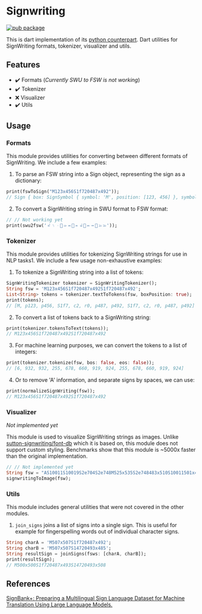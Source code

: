 # Signwriting

[![pub package](https://img.shields.io/pub/v/signwriting.svg)](https://pub.dev/packages/signwriting)

This is dart implementation of its [python counterpart](https://github.com/sign-language-processing/signwriting). Dart utilities for SignWriting formats, tokenizer, visualizer and utils.

## Features

- ✔️ Formats (*Currently SWU to FSW is not working*)
- ✔️ Tokenizer
- ❌ Visualizer
- ✔️ Utils

## Usage

### Formats

This module provides utilities for converting between different formats of SignWriting. We include a few examples:

1. To parse an FSW string into a Sign object, representing the sign as a dictionary:

```dart
print(fswToSign("M123x456S1f720487x492"));
// Sign { box: SignSymbol { symbol: 'M', position: [123, 456] }, symbols: [SignSymbol { symbol: 'S1f720', position: [487, 492] }] }
```

2. To convert a SignWriting string in SWU format to FSW format:

```dart
// // Not working yet
print(swu2fsw('𝠃𝤟𝤩񋛩𝣵𝤐񀀒𝤇𝣤񋚥𝤐𝤆񀀚𝣮𝣭'));
```

### Tokenizer

This module provides utilities for tokenizing SignWriting strings for use in NLP tasks1. We include a few usage non-exhaustive examples:

1. To tokenize a SignWriting string into a list of tokens:

```dart
SignWritingTokenizer tokenizer = SignWritingTokenizer();
String fsw = 'M123x456S1f720487x492S1f720487x492';
List<String> tokens = tokenizer.textToTokens(fsw, boxPosition: true);
print(tokens);
// [M, p123, p456, S1f7, c2, r0, p487, p492, S1f7, c2, r0, p487, p492]
```

2. To convert a list of tokens back to a SignWriting string:

```dart
print(tokenizer.tokensToText(tokens));
// M123x456S1f720487x492S1f720487x492
```

3. For machine learning purposes, we can convert the tokens to a list of integers:

```dart
print(tokenizer.tokenize(fsw, bos: false, eos: false));
// [6, 932, 932, 255, 678, 660, 919, 924, 255, 678, 660, 919, 924]
```

4. Or to remove 'A' information, and separate signs by spaces, we can use:

```dart
print(normalizeSignWriting(fsw));
// M123x456S1f720487x492S1f720487x492
```

### Visualizer

*Not implemented yet*

This module is used to visualize SignWriting strings as images. Unlike [sutton-signwriting/font-db](https://github.com/sutton-signwriting/font-db/) which it is based on, this module does not support custom styling. Benchmarks show that this module is ~5000x faster than the original implementation.

```dart
// // Not implemented yet
String fsw = "AS10011S10019S2e704S2e748M525x535S2e748483x510S10011501x466S20544510x500S10019476x475";
signwritingToImage(fsw);
```

### Utils

This module includes general utilities that were not covered in the other modules.

1. `join_signs` joins a list of signs into a single sign. This is useful for example for fingerspelling words out of individual character signs.

```dart
String charA = 'M507x507S1f720487x492';
String charB = 'M507x507S14720493x485';
String resultSign = joinSigns(fsws: [charA, charB]);
print(resultSign);
// M500x500S1f720487x493S14720493x508
```

## References

[SignBank+: Preparing a Multilingual Sign Language Dataset for Machine Translation Using Large Language Models.](https://arxiv.org/abs/2309.11566)
